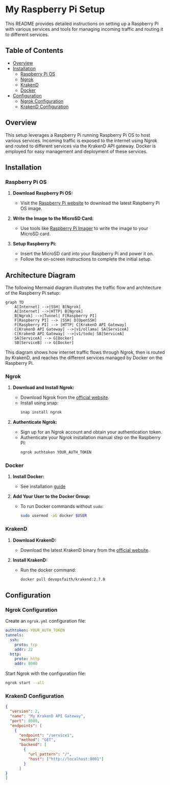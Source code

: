 # My Raspberry Pi Setup

This README provides detailed instructions on setting up a Raspberry Pi with various services and tools for managing incoming traffic and routing it to different services.

## Table of Contents
- [Overview](#overview)
- [Installation](#installation)
  - [Raspberry Pi OS](#raspberry-pi-os)
  - [Ngrok](#ngrok)
  - [KrakenD](#krakend)
  - [Docker](#docker)
- [Configuration](#configuration)
  - [Ngrok Configuration](#ngrok-configuration)
  - [KrakenD Configuration](#krakend-configuration)

## Overview

This setup leverages a Raspberry Pi running Raspberry Pi OS to host various services. Incoming traffic is exposed to the internet using Ngrok and routed to different services via the KrakenD API gateway. Docker is employed for easy management and deployment of these services.

## Installation

### Raspberry Pi OS

1. **Download Raspberry Pi OS:**
   - Visit the [Raspberry Pi website](https://www.raspberrypi.org/software/) to download the latest Raspberry Pi OS image.

2. **Write the Image to the MicroSD Card:**
   - Use tools like [Raspberry Pi Imager](https://www.raspberrypi.org/software/) to write the image to your MicroSD card.

3. **Setup Raspberry Pi:**
   - Insert the MicroSD card into your Raspberry Pi and power it on.
   - Follow the on-screen instructions to complete the initial setup.

## Architecture Diagram
The following Mermaid diagram illustrates the traffic flow and architecture of the Raspberry Pi setup:
```mermaid
graph TD
    A[Internet] -->|SSH| B[Ngrok]
    A[Internet] -->|HTTP| B[Ngrok]
    B[Ngrok] -->|Tunnel| F[Raspberry PI]
    F[Raspberry PI] --> |SSH| D[OpenSSH]
    F[Raspberry PI] --> |HTTP| C[KrakenD API Gateway]
    C[KrakenD API Gateway] -->|v1/ollama| SA[ServiceA]
    C[KrakenD API Gateway] -->|v1/todo| SB[ServiceA]
    SA[ServiceA] --> G[Docker] 
    SB[ServiceB] --> G[Docker]
```
This diagram shows how internet traffic flows through Ngrok, then is routed by KrakenD, and reaches the different services managed by Docker on the Raspberry Pi.
### Ngrok

1. **Download and Install Ngrok:**
   - Download Ngrok from the [official website](https://ngrok.com/download).
   - Install using snap:
     ```sh
     snap install ngrok
     ```

2. **Authenticate Ngrok:**
   - Sign up for an Ngrok account and obtain your authentication token.
   - Authenticate your Ngrok installation manual step on the Raspberry PI:
     ```sh
     ngrok authtoken YOUR_AUTH_TOKEN
     ```
### Docker

1. **Install Docker:**
   - See installation [guide](https://docs.docker.com/engine/install/ubuntu/)

2. **Add Your User to the Docker Group:**
   - To run Docker commands without `sudo`:
     ```sh
     sudo usermod -aG docker $USER
     ```
### KrakenD

1. **Download KrakenD:**
   - Download the latest KrakenD binary from the [official website](https://www.krakend.io/download/).

2. **Install KrakenD:**
   - Run the docker command:
     ```sh
     docker pull devopsfaith/krakend:2.7.0
     ```

## Configuration

### Ngrok Configuration

Create an `ngrok.yml` configuration file:
```yaml
authtoken: YOUR_AUTH_TOKEN
tunnels:
  ssh:
    proto: tcp
    addr: 22
  http:
    proto: http
    addr: 8080
```
Start Ngrok with the configuration file:
```sh
ngrok start --all
```

### KrakenD Configuration
```json
{
  "version": 2,
  "name": "My KrakenD API Gateway",
  "port": 8080,
  "endpoints": [
    {
      "endpoint": "/service1",
      "method": "GET",
      "backend": [
        {
          "url_pattern": "/",
          "host": ["http://localhost:8001"]
        }
      ]
}
]    
```
